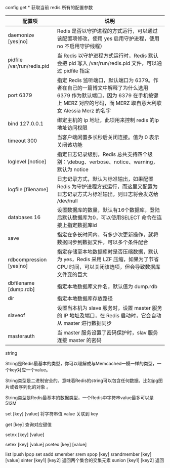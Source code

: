 config get *
获取当前 redis 所有的配置参数

| 配置项 | 说明 |
|-------|------|
| daemonize [yes\|no] | Redis 是否以守护进程的方式运行，可以通过该配置项修改，使用 yes 启用守护进程，使用 no 不启用守护线程）|
| pidfile /var/run/redis.pid | 当 Redis 以守护进程方式运行时，Redis 默认会把 pid 写入 /var/run/redis.pid 文件，可以通过 pidfile 指定 |
| port 6379 | 指定 Redis 监听端口，默认端口为 6379。作者在自己的一篇博文中解释了为什么选用 6379 作为默认端口，因为 6379 在手机按键上 MERZ 对应的号码，而 MERZ 取自意大利歌女 Alessia Merz 的名字 |
| bind 127.0.0.1 | 绑定主机的 ip 地址，此项用来控制 redis 的ip地址访问权限 |
| timeout 300 | 当客户端闲置多长秒后关闭连接。值为 0 表示关闭该功能 |
| loglevel [notice] | 指定日志记录级别，Redis 总共支持四个级别：\debug、verbose、notice、warning，默认为 notice |
| logfile [filename] | 日志记录方式，默认为标准输出，如果配置 Redis 为守护进程方式运行，而这里又配置为日志记录方式为标准输出，则日志将会发送给 /dev/null |
| databases 16 | 设置数据库的数量，默认有16个数据库，登陆后默认数据库为0，可以使用SELECT 命令在连接上指定数据库id |
| save <seconds> <changes> | 指定在多长时间内，有多少次更新操作，就将数据同步到数据文件，可以多个条件配合 |
| rdbcompression [yes\|no] | 指定存储至本地数据库时是否压缩数据，默认为 yes，Redis 采用 LZF 压缩，如果为了节省 CPU 时间，可以关闭该选项，但会导致数据库文件变的巨大 |
| dbfilename [dump.rdb] | 指定本地数据库文件名，默认值为 dump.rdb |
| dir | 指定本地数据库存放路径 |
| slaveof <ip> <port> | 设置当本机为 slave 服务时，设置 master 服务的 IP 地址及端口，在 Redis 启动时，它会自动从 master 进行数据同步 |
| masterauth <master-password> | 当 master 服务设置了密码保护时，slav 服务连接 master 的密码 |

string

String是Redis最基本的类型，你可以理解成与Memcached一模一样的类型，一个key对应一个value。

String类型是二进制安全的。意味着Redis的string可以包含任何数据。比如jpg图片或者序列化的对象 。

String类型是Redis最基本的数据类型，一个Redis中字符串value最多可以是512M

set [key] [value] 将字符串值 value 关联到 key 

get [key] 查询对应键值

setnx [key] [value]

setex [key] [value]
psetex [key] [value]

list
lpush lpop
set
sadd 
smember 
srem
spop [key]
srandmember [key] [value]
sinter [key1] [key2] 返回两个集合的交集元素
sunion [key1] [key2] 返回